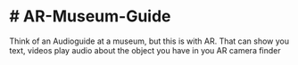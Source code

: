 #  # AR-Museum-Guide
Think of an Audioguide at a museum, but this is with AR. That can show you text, videos play audio about the object you have in you AR camera finder

